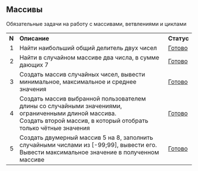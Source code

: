 ## Массивы 

Обязательные задачи на работу с массивами, ветвлениями и циклами

<table>
    <tr>
        <th align="right">N</th>
        <th align="left">Описание</th>
        <th align="left">Статус</th>
    </tr>
    <tr>
        <td align="right">1</td>
        <td>Найти наибольший общий делитель двух чисел</td>
        <td><a href="ex01">Готово</a></td>
    </tr>
    <tr>
        <td align="right">2</td>
        <td>Найти в случайном массиве два числа, в сумме дающих 7</td>
        <td><a href="ex02">Готово</a></td>
    </tr>
    <tr>
        <td align="right">3</td>
        <td>Создать массив случайных чисел, вывести минимальное, максимальное и среднее значения</td>
        <td><a href="ex03">Готово</a></td>
    </tr>
    <tr>
        <td align="right">4</td>
        <td>
            Создать массив выбранной пользователем длины со случайными значениями, ограниченными длиной массива.<br/>
            Создать второй массив, в который отобрать только чётные значения
        </td>
        <td><a href="ex04">Готово</a></td>
    </tr>
    <tr>
        <td align="right">5</td>
        <td>
            Создать двумерный массив 5 на 8, заполнить случайными числами из [-99;99], вывести его.<br/>
            Вывести максимальное значение в полученном массиве
        </td>
        <td><a href="ex05">Готово</a></td>
    </tr>
</table>
